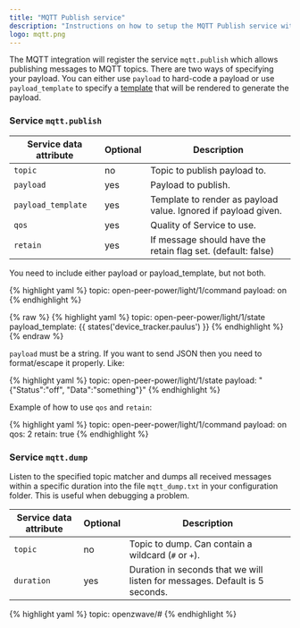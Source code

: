 ```yaml
---
title: "MQTT Publish service"
description: "Instructions on how to setup the MQTT Publish service within Open Peer Power."
logo: mqtt.png
---
```


The MQTT integration will register the service `mqtt.publish` which allows publishing messages to MQTT topics. There are two ways of specifying your payload. You can either use `payload` to hard-code a payload or use `payload_template` to specify a [template](/topics/templating/) that will be rendered to generate the payload.

### Service `mqtt.publish`

| Service data attribute | Optional | Description |
| ---------------------- | -------- | ----------- |
| `topic` | no | Topic to publish payload to.
| `payload` | yes | Payload to publish.
| `payload_template` | yes | Template to render as payload value. Ignored if payload given.
| `qos` | yes | Quality of Service to use.
| `retain` | yes | If message should have the retain flag set. (default: false)

<div class='note'>
You need to include either payload or payload_template, but not both.
</div>

{% highlight yaml %}
topic: open-peer-power/light/1/command
payload: on
{% endhighlight %}

{% raw %}
{% highlight yaml %}
topic: open-peer-power/light/1/state
payload_template: {{ states('device_tracker.paulus') }}
{% endhighlight %}
{% endraw %}

`payload` must be a string. If you want to send JSON then you need to format/escape it properly. Like:

{% highlight yaml %}
topic: open-peer-power/light/1/state
payload: "{\"Status\":\"off\", \"Data\":\"something\"}"
{% endhighlight %}

Example of how to use `qos` and `retain`:

{% highlight yaml %}
topic: open-peer-power/light/1/command
payload: on
qos: 2
retain: true
{% endhighlight %}

### Service `mqtt.dump`

Listen to the specified topic matcher and dumps all received messages within a specific duration into the file `mqtt_dump.txt` in your configuration folder. This is useful when debugging a problem.

| Service data attribute | Optional | Description |
| ---------------------- | -------- | ----------- |
| `topic` | no | Topic to dump. Can contain a wildcard (`#` or `+`).
| `duration` | yes | Duration in seconds that we will listen for messages. Default is 5 seconds.

{% highlight yaml %}
topic: openzwave/#
{% endhighlight %}
